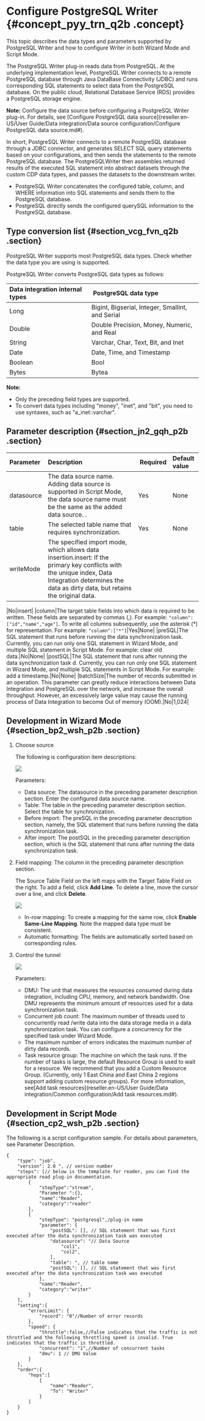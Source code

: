 # Configure PostgreSQL Writer {#concept_pyy_trn_q2b .concept}

This topic describes the data types and parameters supported by PostgreSQL Writer and how to configure Writer in both Wizard Mode and Script Mode.

The PostgreSQL Writer plug-in reads data from PostgreSQL. At the underlying implementation level, PostgreSQL Writer connects to a remote PostgreSQL database through Java DataBase Connectivity \(JDBC\) and runs corresponding SQL statements to select data from the PostgreSQL database. On the public cloud, Relational Database Service \(RDS\) provides a PostgreSQL storage engine. 

**Note:** Configure the data source before configuring a PostgreSQL Writer plug-in. For details, see [Configure PostgreSQL data source](reseller.en-US/User Guide/Data integration/Data source configuration/Configure PostgreSQL data source.md#).

In short, PostgreSQL Writer connects to a remote PostgreSQL database through a JDBC connector, and generates SELECT SQL query statements based on your configurations, and then sends the statements to the remote PostgreSQL database. The PostgreSQLWriter then assembles returned results of the executed SQL statement into abstract datasets through the custom CDP data types, and passes the datasets to the downstream writer.

-   PostgreSQL Writer concatenates the configured table, column, and WHERE information into SQL statements and sends them to the PostgreSQL database.
-   PostgreSQL directly sends the configured querySQL information to the PostgreSQL database.

## Type conversion list {#section_vcg_fvn_q2b .section}

PostgreSQL Writer supports most PostgreSQL data types. Check whether the data type you are using is supported.

PostgreSQL Writer converts PostgreSQL data types as follows:

|Data integration internal types| PostgreSQL data type|
|:------------------------------|:--------------------|
|Long|Bigint, Bigserial, Integer, Smallint, and Serial|
|Double|Double Precision, Money, Numeric, and Real|
|String|Varchar, Char, Text, Bit, and Inet|
|Date|Date, Time, and Timestamp|
|Boolean|Bool|
|Bytes|Bytea|

**Note:** 

-   Only the preceding field types are supported.
-   To convert data types including "money", "inet", and "bit", you need to use syntaxes, such as "a\_inet::varchar".

## Parameter description​ {#section_jn2_gqh_p2b .section}

|Parameter|Description| Required|Default value|
|:--------|:----------|:--------|:------------|
|datasource|The data source name. Adding data source is supported in Script Mode, the data source name must be the same as the added data source. .|Yes|None|
|table|The selected table name that requires synchronization.|Yes|None|
|writeMode|The specified import mode, which allows data insertion.insert: If the primary key conflicts with the unique index, Data Integration determines the data as dirty data, but retains the original data.

|No|insert|
|column|The target table fields into which data is required to be written. These fields are separated by commas \(,\). For example: `"column":["id","name","age"]`. To write all columns subsequently, use the asterisk \(\*\) for representation. For example: `"column":["*"]`|Yes|None|
|preSQL|The SQL statement that runs before running the data synchronization task. Currently, you can run only one SQL statement in Wizard Mode, and multiple SQL statement in Script Mode. For example: clear old data.|No|None|
|postSQL|The SQL statement that runs after running the data synchronization task d. Currently, you can run only one SQL statement in Wizard Mode, and multiple SQL statements in Script Mode. For example: add a timestamp.|No|None|
|batchSize|The number of records submitted in an operation. This parameter can greatly reduce interactions between Data Integration and PostgreSQL over the network, and increase the overall throughput. However, an excessively large value may cause the running process of Data Integration to become Out of memory \(OOM\).|No|1,024|

## Development in Wizard Mode {#section_bp2_wsh_p2b .section}

1.  Choose source

    The following is configuration item descriptions:

    ![](http://static-aliyun-doc.oss-cn-hangzhou.aliyuncs.com/assets/img/16253/15514303498214_en-US.png)

    Parameters:

    -   Data source: The datasource in the preceding parameter description section. Enter the configured data source name.
    -   Table: The table in the preceding parameter description section. Select the table for synchronization.
    -   Before import: The preSQL in the preceding parameter description section, namely, the SQL statement that runs before running the data synchronization task.
    -   After import: The postSQL in the preceding parameter description section, which is the SQL statement that runs after running the data synchronization task.
2.  Field mapping: The column in the preceding parameter description section.

    The Source Table Field on the left maps with the Target Table Field on the right. To add a field, click **Add Line**. To delete a line, move the cursor over a line, and click **Delete**.

    ![](http://static-aliyun-doc.oss-cn-hangzhou.aliyuncs.com/assets/img/16253/15514303498215_en-US.png)

    -   In-row mapping: To create a mapping for the same row, click **Enable Same-Line Mapping**. Note the mapped data type must be consistent.
    -   Automatic formatting: The fields are automatically sorted based on corresponding rules.
3.  Control the tunnel

    ![](http://static-aliyun-doc.oss-cn-hangzhou.aliyuncs.com/assets/img/16221/15514303497675_en-US.png)

    Parameters:

    -   DMU: The unit that measures the resources consumed during data integration, including CPU, memory, and network bandwidth. One DMU represents the minimum amount of resources used for a data synchronization task.
    -   Concurrent job count: The maximum number of threads used to concurrently read /write data into the data storage media in a data synchronization task. You can configure a concurrency for the specified task under Wizard Mode.
    -   The maximum number of errors indicates the maximum number of dirty data records.
    -   Task resource group: The machine on which the task runs. If the number of tasks is large, the default Resource Group is used to wait for a resource. We recommend that you add a Custom Resource Group. \(Currently, only 1 East China and East China 2 regions support adding custom resource groups\). For more information, see[Add task resources](reseller.en-US/User Guide/Data integration/Common configuration/Add task resources.md#).

## Development in Script Mode {#section_cp2_wsh_p2b .section}

The following is a script configuration sample. For details about parameters, see Parameter Description.

```
{
    "type": "job",
    "version": 2.0 ", // version number
    "steps": [// below is the template for reader, you can find the appropriate read plug-in documentation.
        {
            "stepType":"stream",
            "Parameter ":{},
            "name":"Reader",
            "category":"reader"
        },
        {
            "stepType": "postgresql",/plug-in name
            "parameter": {
                "postSQL": [], // SQL statement that was first executed after the data synchronization task was executed
                "datasource": "// Data Source
                    "col1",
                    "col2",
                ],
                "table": ", // table name
                "postSQL": [], // SQL statement that was first executed after the data synchronization task was executed
            },
            "name":"Reader",
            "category":"writer"
        }
    ],
    "setting":{
        "errorLimit": {
            "record": "0"//Number of error records
        },
        "speed": {
            "throttle":false,//False indicates that the traffic is not throttled and the following throttling speed is invalid. True indicates that the traffic is throttled.
            "concurrent": "1",//Number of concurrent tasks
            "dmu": 1 // DMU Value
        }
    },
    "order":{
        "hops":[
            {
                "name":"Reader",
                "To": "Writer"
            }
        ]
    }
}
```

